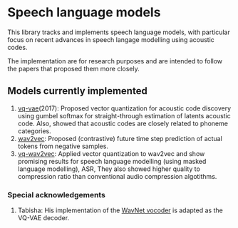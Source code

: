 # Speech language models

This library tracks and implements speech language models, with particular focus on recent advances in speech langage modelling using acoustic codes.

The implementation are for research purposes and are intended to follow the papers that proposed them more closely.

## Models currently implemented

1. [vq-vae](https://arxiv.org/abs/1711.00937)(2017): Proposed vector quantization for acoustic code discovery using gumbel softmax for straight-through estimation of latents acoustic code. Also, showed that acoustic codes are closely related to phoneme categories.
1. [wav2vec](https://arxiv.org/abs/1904.05862): Proposed (contrastive) future time step prediction of actual tokens from negative samples.
1. [vq-wav2vec](https://arxiv.org/abs/1910.05453): Applied vector quantization to wav2vec and show promising results for speech language modelling (using masked language modelling), ASR, They also showed higher quality to compression ratio than conventional audio compression algotithms.

### Special acknowledgements

1. Tabisha: His implementation of the [WavNet vocoder](https://github.com/tabisheva/wavenet-vocoder) is adapted as the VQ-VAE decoder.
